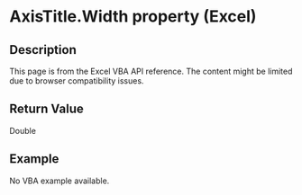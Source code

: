 # AxisTitle.Width property (Excel)

## Description
This page is from the Excel VBA API reference. The content might be limited due to browser compatibility issues.

## Return Value
Double

## Example
No VBA example available.
